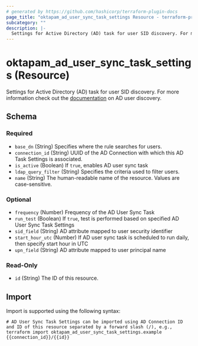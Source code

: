```yaml
---
# generated by https://github.com/hashicorp/terraform-plugin-docs
page_title: "oktapam_ad_user_sync_task_settings Resource - terraform-provider-oktapam"
subcategory: ""
description: |-
  Settings for Active Directory (AD) task for user SID discovery. For more information check out the documentation https://help.okta.com/asa/en-us/Content/Topics/Adv_Server_Access/docs/ad-user-sync.htm on AD user discovery.
---
```


# oktapam_ad_user_sync_task_settings (Resource)

Settings for Active Directory (AD) task for user SID discovery. For more information check out the [documentation](https://help.okta.com/asa/en-us/Content/Topics/Adv_Server_Access/docs/ad-user-sync.htm) on AD user discovery.



<!-- schema generated by tfplugindocs -->
## Schema

### Required

- `base_dn` (String) Specifies where the rule searches for users.
- `connection_id` (String) UUID of the AD Connection with which this AD Task Settings is associated.
- `is_active` (Boolean) If `true`, enables AD user sync task
- `ldap_query_filter` (String) Specifies the criteria used to filter users.
- `name` (String) The human-readable name of the resource. Values are case-sensitive.

### Optional

- `frequency` (Number) Frequency of the AD User Sync Task
- `run_test` (Boolean) If `true`, test is performed based on specified AD User Sync Task Settings
- `sid_field` (String) AD attribute mapped to user security identifier
- `start_hour_utc` (Number) If AD user sync task is scheduled to run daily, then specify start hour in UTC
- `upn_field` (String) AD attribute mapped to user principal name

### Read-Only

- `id` (String) The ID of this resource.

## Import

Import is supported using the following syntax:

```shell
# AD User Sync Task Settings can be imported using AD Connection ID and ID of this resource separated by a forward slash (/), e.g.,
terraform import oktapam_ad_user_sync_task_settings.example {{connection_id}}/{{id}}
```
